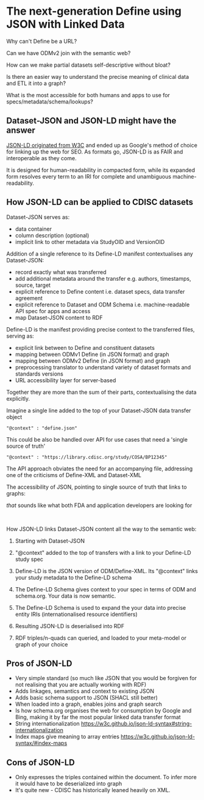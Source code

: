 # The next-generation Define using JSON with Linked Data
Why can't Define be a URL?
  
Can we have ODMv2 join with the semantic web?

How can we make partial datasets self-descriptive without bloat?
  
Is there an easier way to understand the precise meaning of clinical data and ETL it into a graph?
  
What is the most accessible for both humans and apps to use for specs/metadata/schema/lookups?  

## Dataset-JSON and JSON-LD might have the answer

[JSON-LD originated from W3C](https://www.w3.org/TR/json-ld11/) and ended up as Google's method of choice for linking up the web for SEO. As formats go, JSON-LD is as FAIR and interoperable as they come.

It is designed for human-readability in compacted form, while its expanded form resolves every term to an IRI for complete and unambiguous machine-readability.

## How JSON-LD can be applied to CDISC datasets

Dataset-JSON serves as:
  * data container
  * column description (optional)
  * implicit link to other metadata via StudyOID and VersionOID

Addition of a single reference to its Define-LD manifest contextualises any Dataset-JSON:
  * record exactly what was transferred
  * add additional metadata around the transfer e.g. authors, timestamps, source, target
  * explicit reference to Define content i.e. dataset specs, data transfer agreement
  * explicit reference to Dataset and ODM Schema i.e. machine-readable API spec for apps and access
  * map Dataset-JSON content to RDF

Define-LD is the manifest providing precise context to the transferred files, serving as:
  * explicit link between to Define and constituent datasets
  * mapping between ODMv1 Define (in JSON format) and graph
  * mapping between ODMv2 Define (in JSON format) and graph
  * preprocessing translator to understand variety of dataset formats and standards versions
  * URL accessibility layer for server-based 

Together they are more than the sum of their parts, contextualising the data explicitly. 

  

Imagine a single line added to the top of your Dataset-JSON data transfer object

    "@context" : "define.json"

This could be also be handled over API for use cases that need a 'single source of truth'

    "@context" : "https://library.cdisc.org/study/COSA/BP12345"

The API approach obviates the need for an accompanying file, addressing one of the criticisms of Define-XML and Dataset-XML

The accessibility of JSON, pointing to single source of truth that links to graphs:

_that_ sounds like what both FDA and application developers are looking for

&nbsp;


How JSON-LD links Dataset-JSON content all the way to the semantic web:

1. Starting with Dataset-JSON

2. "@context" added to the top of transfers with a link to your Define-LD study spec

3. Define-LD is the JSON version of ODM/Define-XML. Its "@context" links your study metadata to the Define-LD schema

4. The Define-LD Schema gives context to your spec in terms of ODM and schema.org. Your data is now semantic.

5. The Define-LD Schema is used to expand the your data into precise entity IRIs (internationalised resource identifiers)

6. Resulting JSON-LD is deserialised into RDF 

7. RDF triples/n-quads can queried, and loaded to your meta-model or graph of your choice




## Pros of JSON-LD
* Very simple standard (so much like JSON that you would be forgiven for not realising that you are actually working with RDF)
* Adds linkages, semantics and context to existing JSON
* Adds basic schema support to JSON (SHACL still better)
* When loaded into a graph, enables joins and graph search
* Is how schema.org organises the web for consumption by Google and Bing, making it by far the most popular linked data transfer format
* String internationalization https://w3c.github.io/json-ld-syntax#string-internationalization
* Index maps give meaning to array entries https://w3c.github.io/json-ld-syntax/#index-maps

## Cons of JSON-LD
* Only expresses the triples contained within the document. To infer more it would have to be deserialized into graph
* It's quite new - CDISC has historically leaned heavily on XML.

